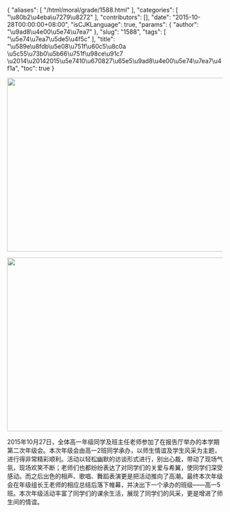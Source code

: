 {
    "aliases": [
        "/html/moral/grade/1588.html"
    ],
    "categories": [
        "\u80b2\u4eba\u7279\u8272"
    ],
    "contributors": [],
    "date": "2015-10-28T00:00:00+08:00",
    "isCJKLanguage": true,
    "params": {
        "author": "\u9ad8\u4e00\u5e74\u7ea7"
    },
    "slug": "1588",
    "tags": [
        "\u5e74\u7ea7\u5de5\u4f5c"
    ],
    "title": "\u589e\u8fdb\u5e08\u751f\u60c5\u8c0a \u5c55\u73b0\u5b66\u751f\u98ce\u91c7    \u2014\u20142015\u5e7410\u670827\u65e5\u9ad8\u4e00\u5e74\u7ea7\u4f1a",
    "toc": true
}


<img
    src="https://cdn.tfls.online/mirror/full/6fccb8e97578ab2982c7e5dcbcebfc081bb1e93b.jpg"
    style="display:block;margin-left:auto;margin-right:auto;"
    decoding="async"
    fetchpriority="auto"
    loading="lazy"
    height="405"
    width="600"
/>





<img
    src="https://cdn.tfls.online/mirror/full/adc0b618e7ed53da465a1a6f5fd214e84af14660.jpg"
    style="display:block;margin-left:auto;margin-right:auto;"
    decoding="async"
    fetchpriority="auto"
    loading="lazy"
    height="405"
    width="600"
/>




  










2015年10月27日，全体高一年级同学及班主任老师参加了在报告厅举办的本学期第二次年级会。本次年级会由高一2班同学承办，以师生情谊及学生风采为主题，进行得非常精彩顺利。活动以轻松幽默的访谈形式进行，别出心裁，带动了现场气氛，现场欢笑不断；老师们也都纷纷表达了对同学们的关爱与希翼，使同学们深受感动。而之后出色的相声、歌唱、舞蹈表演更是把活动推向了高潮。最终本次年级会在年级组长王老师的相应总结后落下帷幕，并决出下一个承办的班级——高一5班。本次年级活动丰富了同学们的课余生活，展现了同学们的风采，更是增进了师生间的情谊。




  



